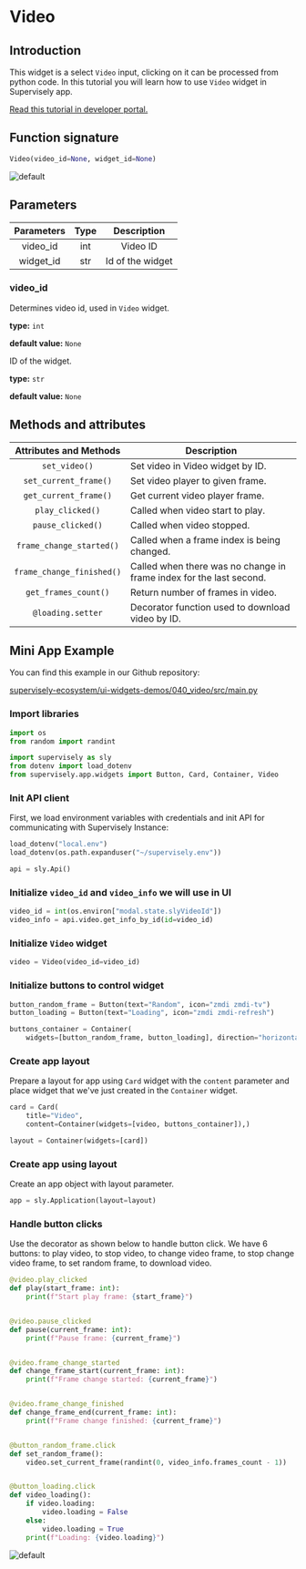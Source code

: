 # Video

## Introduction

This widget is a select `Video` input, clicking on it can be processed from python code. In this tutorial you will learn how to use `Video` widget in Supervisely app.

[Read this tutorial in developer portal.](https://developer.supervise.ly/app-development/apps-with-gui/Video)

## Function signature

```python
Video(video_id=None, widget_id=None)
```

![default](https://user-images.githubusercontent.com/120389559/218671402-bd79b3a6-171c-439a-a012-ed58098e1c4e.gif)

## Parameters

| Parameters | Type |   Description    |
| :--------: | :--: | :--------------: |
|  video_id  | int  |     Video ID     |
| widget_id  | str  | Id of the widget |

### video_id

Determines video id, used in `Video` widget.

**type:** `int`

**default value:** `None`

ID of the widget.

**type:** `str`

**default value:** `None`

## Methods and attributes

|  Attributes and Methods   | Description                                                         |
| :-----------------------: | ------------------------------------------------------------------- |
|       `set_video()`       | Set video in Video widget by ID.                                    |
|   `set_current_frame()`   | Set video player to given frame.                                    |
|   `get_current_frame()`   | Get current video player frame.                                     |
|     `play_clicked()`      | Called when video start to play.                                    |
|     `pause_clicked()`     | Called when video stopped.                                          |
| `frame_change_started()`  | Called when a frame index is being changed.                         |
| `frame_change_finished()` | Called when there was no change in frame index for the last second. |
|   `get_frames_count()`    | Return number of frames in video.                                   |
|     `@loading.setter`     | Decorator function used to download video by ID.                    |

## Mini App Example

You can find this example in our Github repository:

[supervisely-ecosystem/ui-widgets-demos/040_video/src/main.py](https://github.com/supervisely-ecosystem/ui-widgets-demos/blob/master/040_video/src/main.py)

### Import libraries

```python
import os
from random import randint

import supervisely as sly
from dotenv import load_dotenv
from supervisely.app.widgets import Button, Card, Container, Video
```

### Init API client

First, we load environment variables with credentials and init API for communicating with Supervisely Instance:

```python
load_dotenv("local.env")
load_dotenv(os.path.expanduser("~/supervisely.env"))

api = sly.Api()
```

### Initialize `video_id` and `video_info` we will use in UI

```python
video_id = int(os.environ["modal.state.slyVideoId"])
video_info = api.video.get_info_by_id(id=video_id)
```

### Initialize `Video` widget

```python
video = Video(video_id=video_id)
```

### Initialize buttons to control widget

```python
button_random_frame = Button(text="Random", icon="zmdi zmdi-tv")
button_loading = Button(text="Loading", icon="zmdi zmdi-refresh")

buttons_container = Container(
    widgets=[button_random_frame, button_loading], direction="horizontal",)
```

### Create app layout

Prepare a layout for app using `Card` widget with the `content` parameter and place widget that we've just created in the `Container` widget.

```python
card = Card(
    title="Video",
    content=Container(widgets=[video, buttons_container]),)

layout = Container(widgets=[card])
```

### Create app using layout

Create an app object with layout parameter.

```python
app = sly.Application(layout=layout)
```

### Handle button clicks

Use the decorator as shown below to handle button click. We have 6 buttons: to play video, to stop video, to change video frame, to stop change video frame, to set random frame, to download video.

```python
@video.play_clicked
def play(start_frame: int):
    print(f"Start play frame: {start_frame}")


@video.pause_clicked
def pause(current_frame: int):
    print(f"Pause frame: {current_frame}")


@video.frame_change_started
def change_frame_start(current_frame: int):
    print(f"Frame change started: {current_frame}")


@video.frame_change_finished
def change_frame_end(current_frame: int):
    print(f"Frame change finished: {current_frame}")


@button_random_frame.click
def set_random_frame():
    video.set_current_frame(randint(0, video_info.frames_count - 1))


@button_loading.click
def video_loading():
    if video.loading:
        video.loading = False
    else:
        video.loading = True
    print(f"Loading: {video.loading}")
```

![default](https://user-images.githubusercontent.com/120389559/218671402-bd79b3a6-171c-439a-a012-ed58098e1c4e.gif)
